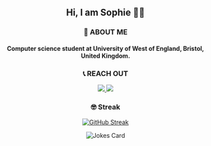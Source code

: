 <div align="center">
  
  ## Hi, I am Sophie 👋🏻
  
  ### 🚀 ABOUT ME

  #### Computer science student at University of West of England, Bristol, United Kingdom.

  ### 📞 REACH OUT

<a href="https://www.linkedin.com/in/sudefidan/" target="_blank">
  <img src="https://img.shields.io/badge/LinkedIn-0077B5?style=for-the-badge&logo=linkedin&logoColor=white" />
</a>
<a href="https://sudefidan.github.io/portfolio/" target="_blank">
  <img src="https://img.shields.io/badge/website-000000?style=for-the-badge&logo=About.me&logoColor=white" />
</a>


### 🤓 Streak
  [![GitHub Streak](https://github-readme-streak-stats.herokuapp.com/?user=sudefidan)](https://git.io/streak-stats)


  <img src="https://readme-jokes.vercel.app/api" alt="Jokes Card" />
  
</div>


